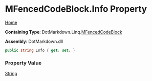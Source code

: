 # MFencedCodeBlock\.Info Property

[Home](../../../../README.md)

**Containing Type**: DotMarkdown\.Linq\.[MFencedCodeBlock](../README.md)

**Assembly**: DotMarkdown\.dll

```csharp
public string Info { get; set; }
```

### Property Value

[String](https://docs.microsoft.com/en-us/dotnet/api/system.string)

